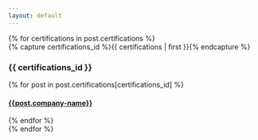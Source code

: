 ```yaml
---
layout: default
---
```


<div id="archives">
{% for certifications in post.certifications %}
  <div class="archive-group">
    {% capture certifications_id %}{{ certifications | first }}{% endcapture %}
    <div id="#{{ certifications_id | slugize }}"></div>
    <p></p>
    <h3 class="certifications-head">{{ certifications_id }}</h3>
    <a name="{{ post.link }}"></a>
    {% for post in post.certifications[certifications_id] %}
    <article class="archive-item"> 
      <h4><a href="{{ post.link }}">{{post.company-name}}</a></h4>
    </article>
    {% endfor %}
  </div>
{% endfor %}
</div>
